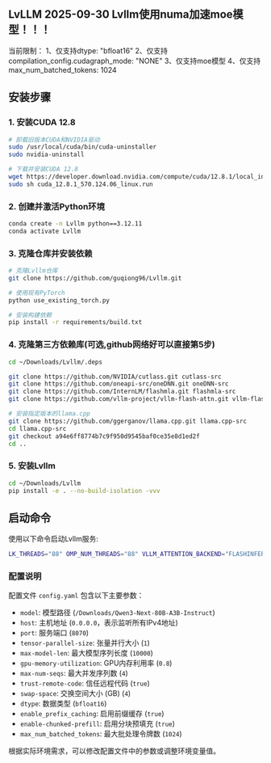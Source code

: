 ## LvLLM 2025-09-30 Lvllm使用numa加速moe模型！！！ 

当前限制：
1、仅支持dtype: "bfloat16"
2、仅支持compilation_config.cudagraph_mode: "NONE"
3、仅支持moe模型
4、仅支持max_num_batched_tokens: 1024

## 安装步骤

### 1. 安装CUDA 12.8

```bash
# 卸载旧版本CUDA和NVIDIA驱动
sudo /usr/local/cuda/bin/cuda-uninstaller
sudo nvidia-uninstall

# 下载并安装CUDA 12.8
wget https://developer.download.nvidia.com/compute/cuda/12.8.1/local_installers/cuda_12.8.1_570.124.06_linux.run
sudo sh cuda_12.8.1_570.124.06_linux.run
```

### 2. 创建并激活Python环境

```bash
conda create -n Lvllm python==3.12.11
conda activate Lvllm
```

### 3. 克隆仓库并安装依赖

```bash
# 克隆Lvllm仓库
git clone https://github.com/guqiong96/Lvllm.git

# 使用现有PyTorch
python use_existing_torch.py

# 安装构建依赖
pip install -r requirements/build.txt
```

### 4. 克隆第三方依赖库(可选,github网络好可以直接第5步)

```bash
cd ~/Downloads/Lvllm/.deps

git clone https://github.com/NVIDIA/cutlass.git cutlass-src
git clone https://github.com/oneapi-src/oneDNN.git oneDNN-src
git clone https://github.com/InternLM/flashmla.git flashmla-src
git clone https://github.com/vllm-project/vllm-flash-attn.git vllm-flash-attn-src

# 安装指定版本的llama.cpp
git clone https://github.com/ggerganov/llama.cpp.git llama.cpp-src
cd llama.cpp-src
git checkout a94e6ff8774b7c9f950d9545baf0ce35e8d1ed2f
cd ..
```

### 5. 安装Lvllm

```bash
cd ~/Downloads/Lvllm
pip install -e . --no-build-isolation -vvv
```

## 启动命令

使用以下命令启动Lvllm服务:

```bash
LK_THREADS="88" OMP_NUM_THREADS="88" VLLM_ATTENTION_BACKEND="FLASHINFER" TORCH_COMPILE_DISABLE="1" vllm serve --config ~/Downloads/Lvllm/config.yaml
```

### 配置说明

配置文件 `config.yaml` 包含以下主要参数：

- `model`: 模型路径 (`/Downloads/Qwen3-Next-80B-A3B-Instruct`)
- `host`: 主机地址 (`0.0.0.0`，表示监听所有IPv4地址)
- `port`: 服务端口 (`8070`)
- `tensor-parallel-size`: 张量并行大小 (`1`)
- `max-model-len`: 最大模型序列长度 (`10000`)
- `gpu-memory-utilization`: GPU内存利用率 (`0.8`)
- `max-num-seqs`: 最大并发序列数 (`4`)
- `trust-remote-code`: 信任远程代码 (`true`)
- `swap-space`: 交换空间大小 (GB) (`4`)
- `dtype`: 数据类型 (`bfloat16`)
- `enable_prefix_caching`: 启用前缀缓存 (`true`)
- `enable-chunked-prefill`: 启用分块预填充 (`true`)
- `max_num_batched_tokens`: 最大批处理令牌数 (`1024`)

根据实际环境需求，可以修改配置文件中的参数或调整环境变量值。